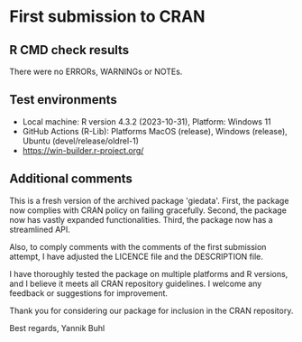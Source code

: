 # First submission to CRAN

## R CMD check results
There were no ERRORs, WARNINGs or NOTEs.

## Test environments
* Local machine: R version 4.3.2 (2023-10-31), Platform: Windows 11
* GitHub Actions (R-Lib): Platforms MacOS (release), Windows (release), Ubuntu (devel/release/oldrel-1)
* https://win-builder.r-project.org/

## Additional comments
This is a fresh version of the archived package 'giedata'.
First, the package now complies with CRAN policy on failing gracefully.
Second, the package now has vastly expanded functionalities.
Third, the package now has a streamlined API.

Also, to comply comments with the comments of the first submission attempt, I have adjusted the LICENCE file and the DESCRIPTION file.

I have thoroughly tested the package on multiple platforms and R versions, and I believe it meets all CRAN repository guidelines. I welcome any feedback or suggestions for improvement.

Thank you for considering our package for inclusion in the CRAN repository.

Best regards,
Yannik Buhl
